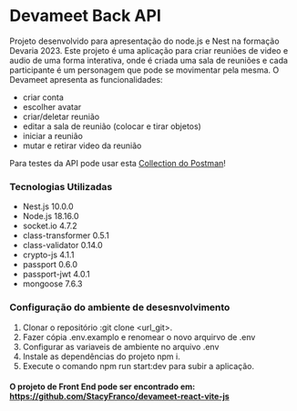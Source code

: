 # Devameet Back API
Projeto desenvolvido para apresentação do node.js e Nest na formação Devaria 2023. Este projeto é uma aplicação para criar reuniões de video e audio de uma forma interativa, onde é criada uma sala de reuniões e cada participante é um personagem que pode se movimentar pela mesma. O Devameet apresenta as funcionalidades:
- criar conta
- escolher avatar
- criar/deletar reunião
- editar a sala de reunião (colocar e tirar objetos)
- iniciar a reunião
- mutar e retirar video da reunião


Para testes da API pode usar esta [Collection do Postman](https://github.com/StacyFranco/devameet-nest-js/blob/master/Devameet-NestJS.postman_collection.json)!

### Tecnologias Utilizadas

- Nest.js 10.0.0
- Node.js 18.16.0
- socket.io 4.7.2
- class-transformer 0.5.1
- class-validator 0.14.0
- crypto-js 4.1.1
- passport 0.6.0
- passport-jwt 4.0.1
- mongoose 7.6.3

   

### Configuração do ambiente de desesnvolvimento
1. Clonar o repositório :git clone <url_git>.
1. Fazer cópia .env.examplo e renomear o novo arquirvo de .env
1. Configurar as variaveis de ambiente no arquivo .env
1. Instale as dependências do projeto npm i.
1. Execute o comando npm run start:dev para subir a aplicação.

#### O projeto de Front End pode ser encontrado em: https://github.com/StacyFranco/devameet-react-vite-js